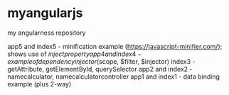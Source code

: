 # myangularjs
my angularness repository


app5 and index5 - minification example (https://javascript-minifier.com/); shows use of $inject property
app4 and index4 - example of dependency injector ($scope, $filter, $injector)
index3 - getAttribute, getElementById, querySelector
app2 and index2 - namecalculator, namecalculatorcontroller
app1 and index1 - data binding example (plus 2-way)

